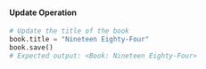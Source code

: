 
#### Update Operation

```python
# Update the title of the book
book.title = "Nineteen Eighty-Four"
book.save()
# Expected output: <Book: Nineteen Eighty-Four>
